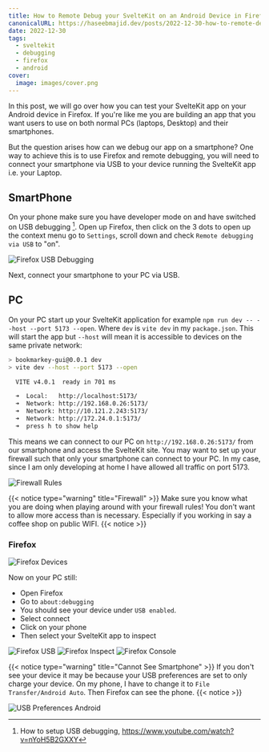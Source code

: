 ```yaml
---
title: How to Remote Debug your SvelteKit on an Android Device in Firefox
canonicalURL: https://haseebmajid.dev/posts/2022-12-30-how-to-remote-debug-your-sveltekit-on-an-android-device-in-firefox/
date: 2022-12-30
tags:
  - sveltekit
  - debugging
  - firefox
  - android
cover:
  image: images/cover.png
---
```


In this post, we will go over how you can test your SvelteKit app on your Android device in Firefox.
If you're like me you are building an app that you want users to use on both normal PCs (laptops, Desktop) and
their smartphones.

But the question arises how can we debug our app on a smartphone? 
One way to achieve this is to use Firefox and remote debugging, you will need to connect your
smartphone via USB to your device running the SvelteKit app i.e. your Laptop.

## SmartPhone

On your phone make sure you have developer mode on and have switched on USB debugging [^1].
Open up Firefox, then click on the 3 dots to open up the context menu go to `Settings`,
scroll down and check `Remote debugging via USB` to "on".

![Firefox USB Debugging](images/firefox_usb_debugging.jpeg)

Next, connect your smartphone to your PC via USB.

## PC

On your PC start up your SvelteKit application for example `npm run dev -- --host --port 5173 --open`.
Where `dev` is `vite dev` in my `package.json`. This will start the app but `--host` will mean it is accessible
to devices on the same private network:

```bash
> bookmarkey-gui@0.0.1 dev
> vite dev --host --port 5173 --open

  VITE v4.0.1  ready in 701 ms

  ➜  Local:   http://localhost:5173/
  ➜  Network: http://192.168.0.26:5173/
  ➜  Network: http://10.121.2.243:5173/
  ➜  Network: http://172.24.0.1:5173/
  ➜  press h to show help
```

This means we can connect to our PC on `http://192.168.0.26:5173/` from our smartphone and access the SvelteKit site.
You may want to set up your firewall such that only your smartphone can connect to your PC. In my case, since I am only
developing at home I have allowed all traffic on port 5173.

![Firewall Rules](images/ufw_rules.png)

{{< notice type="warning" title="Firewall" >}}
Make sure you know what you are doing when playing around with your firewall rules!
You don't want to allow more access than is necessary. Especially if you working in say
a coffee shop on public WIFI.
{{< notice >}}

### Firefox

![Firefox Devices](images/)

Now on your PC still: 
- Open Firefox 
- Go to `about:debugging`
- You should see your device under `USB enabled`.
- Select connect
- Click on your phone
- Then select your SvelteKit app to inspect

![Firefox USB](images/pc_firefox_usb.png.png)
![Firefox Inspect](images/firefox_inspect.png)
![Firefox Console](images/firefox_console.png)


{{< notice type="warning" title="Cannot See Smartphone" >}}
If you don't see your device it may be because your USB preferences are set to only charge your device.
On my phone, I have to change it to `File Transfer/Android Auto`. Then Firefox can see the phone.
{{< notice >}}

![USB Preferences Android](images/android_usb_preferences)

[^1]: How to setup USB debugging, https://www.youtube.com/watch?v=nYoH5B2GXXY